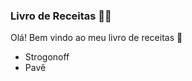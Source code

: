 ### Livro de Receitas :man_cook:
Olá! Bem vindo ao meu livro de receitas :wave:
- Strogonoff
- Pavê
